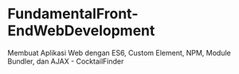 # FundamentalFront-EndWebDevelopment
Membuat Aplikasi Web dengan ES6, Custom Element, NPM, Module Bundler, dan AJAX - CocktailFinder
